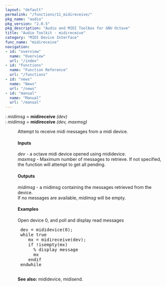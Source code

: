 ```yaml
---
layout: "default"
permalink: "/functions/11_midireceive/"
pkg_name: "audio"
pkg_version: "2.0.5"
pkg_description: "Audio and MIDI Toolbox for GNU Octave"
title: "Audio Toolkit - midireceive"
category: "MIDI Device Interface"
func_name: "midireceive"
navigation:
- id: "overview"
  name: "Overview"
  url: "/index"
- id: "Functions"
  name: "Function Reference"
  url: "/functions"
- id: "news"
  name: "News"
  url: "/news"
- id: "manual"
  name: "Manual"
  url: "/manual"
---
```

<dl class="def">
<dt id="index-midireceive"><span class="category">: </span><span><em><var>midimsg</var> =</em> <strong>midireceive</strong> <em>(<var>dev</var>)</em><a href='#index-midireceive' class='copiable-anchor'></a></span></dt>
<dt id="index-midireceive-1"><span class="category">: </span><span><em><var>midimsg</var> =</em> <strong>midireceive</strong> <em>(<var>dev</var>, <var>maxmsg</var>)</em><a href='#index-midireceive-1' class='copiable-anchor'></a></span></dt>
<dd><p>Attempt to receive midi messages from a midi device.
</p>
<span id="Inputs"></span><h4 class="subsubheading">Inputs</h4>
<p><var>dev</var> - a octave midi device opened using mididevice.<br>
 <var>maxmsg</var> - Maximum number of messages to retrieve. If not specified, the function will attempt to get all pending.<br>
</p>
<span id="Outputs"></span><h4 class="subsubheading">Outputs</h4>
<p><var>midimsg</var> - a midimsg containing the messages retrieved from the device.<br>
 If no messages are available, <var>midimsg</var> will be empty.
</p>
<span id="Examples"></span><h4 class="subsubheading">Examples</h4>
<p>Open device 0, and poll and display read messages
 </p><div class="example">
<pre class="example"> dev = mididevice(0);
 while true
    mx = midireceive(dev);
    if !isempty(mx)
      % display message
      mx
    endif
 endwhile
 </pre></div>


<p><strong>See also:</strong> mididevice, midisend.
 </p></dd></dl>